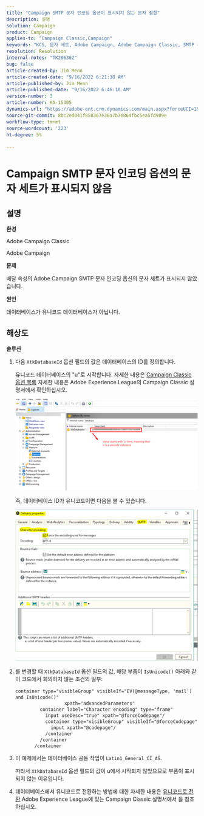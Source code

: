 ```yaml
---
title: "Campaign SMTP 문자 인코딩 옵션이 표시되지 않는 문자 집합"
description: 설명
solution: Campaign
product: Campaign
applies-to: "Campaign Classic,Campaign"
keywords: "KCS, 문자 세트, Adobe Campaign, Adobe Campaign Classic, SMTP 문자 인코딩 옵션이 표시되지 않음, XtkDatabaseId 변수"
resolution: Resolution
internal-notes: "TK206362"
bug: false
article-created-by: Jim Menn
article-created-date: "9/16/2022 6:21:38 AM"
article-published-by: Jim Menn
article-published-date: "9/16/2022 6:46:10 AM"
version-number: 3
article-number: KA-15305
dynamics-url: "https://adobe-ent.crm.dynamics.com/main.aspx?forceUCI=1&pagetype=entityrecord&etn=knowledgearticle&id=3c647acd-8735-ed11-9db1-0022480866ad"
source-git-commit: 8bc2ed041f858367e36a7b7e864fbc5ea5fd909e
workflow-type: tm+mt
source-wordcount: '223'
ht-degree: 5%

---
```


# Campaign SMTP 문자 인코딩 옵션의 문자 세트가 표시되지 않음

## 설명

<b>환경</b>

Adobe Campaign Classic

Adobe Campaign

<b>문제</b>

배달 속성의 Adobe Campaign SMTP 문자 인코딩 옵션의 문자 세트가 표시되지 않았습니다.

<b>원인</b>

데이터베이스가 유니코드 데이터베이스가 아닙니다.

## 해상도

<b>솔루션</b>

1. 다음 `XtkDatabaseId` 옵션 필드의 값은 데이터베이스의 ID를 정의합니다.

   유니코드 데이터베이스의 &quot;u&quot;로 시작합니다. 자세한 내용은 [Campaign Classic 옵션 목록](https://docs.adobe.com/content/help/en/campaign-classic/using/installing-campaign-classic/appendices/configuring-campaign-options.html) 자세한 내용은 Adobe Experience League의 Campaign Classic 설명서에서 확인하십시오.

   ![](assets/c05936a7-51d0-ec11-a7b5-00224809c556.png)

   즉, 데이터베이스 ID가 유니코드이면 다음을 볼 수 있습니다.

   ![](assets/___c05936a7-51d0-ec11-a7b5-00224809c556___.png)

1. 를 변경할 때 `XtkDatabaseId` 옵션 필드의 값, 해당 부품이 `IsUnicode()` 아래와 같이 코드에서 회의하지 않는 조건의 일부:

   ```
   container type="visibleGroup" visibleIf="EV(@messageType, 'mail') and IsUnicode()"
                     xpath="advancedParameters"
            container label="Character encoding" type="frame"
              input useDesc="true" xpath="@forceCodepage"/
              container type="visibleGroup" visibleIf="@forceCodepage"
                input xpath="@codepage"/
              /container
            /container
          /container
   ```

1. 이 예제에서는 데이터베이스 공동 작업이 `Latin1_General_CI_AS`.

   따라서 `XtkDatabaseId` 옵션 필드의 값이 u에서 시작되지 않았으므로 부품이 표시되지 않는 이유입니다.

1. 데이터베이스에서 유니코드로 전환하는 방법에 대한 자세한 내용은 [유니코드로 전환](https://docs.adobe.com/content/help/en/campaign-classic/using/monitoring-campaign-classic/updating-adobe-campaign/switching-to-unicode.html) Adobe Experience League에 있는 Campaign Classic 설명서에서 을 참조하십시오.
